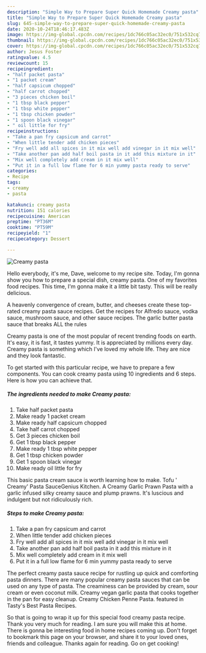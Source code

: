 ```yaml
---
description: "Simple Way to Prepare Super Quick Homemade Creamy pasta"
title: "Simple Way to Prepare Super Quick Homemade Creamy pasta"
slug: 645-simple-way-to-prepare-super-quick-homemade-creamy-pasta
date: 2020-10-24T18:46:17.483Z
image: https://img-global.cpcdn.com/recipes/1dc766c05ac32ec0/751x532cq70/creamy-pasta-recipe-main-photo.jpg
thumbnail: https://img-global.cpcdn.com/recipes/1dc766c05ac32ec0/751x532cq70/creamy-pasta-recipe-main-photo.jpg
cover: https://img-global.cpcdn.com/recipes/1dc766c05ac32ec0/751x532cq70/creamy-pasta-recipe-main-photo.jpg
author: Jesus Foster
ratingvalue: 4.5
reviewcount: 15
recipeingredient:
- "half packet pasta"
- "1 packet cream"
- "half capsicum chopped"
- "half carrot chopped"
- "3 pieces chicken boil"
- "1 tbsp black pepper"
- "1 tbsp white pepper"
- "1 tbsp chicken powder"
- "1 spoon black vinegar"
- " oil little for fry"
recipeinstructions:
- "Take a pan fry capsicum and carrot"
- "When little tender add chicken pieces"
- "Fry well add all spices in it mix well add vinegar in it mix well"
- "Take another pan add half boil pasta in it add this mixture in it"
- "Mix well completely add cream in it mix well"
- "Put it in a full low flame for 6 min yummy pasta ready to serve"
categories:
- Recipe
tags:
- creamy
- pasta

katakunci: creamy pasta 
nutrition: 151 calories
recipecuisine: American
preptime: "PT36M"
cooktime: "PT59M"
recipeyield: "1"
recipecategory: Dessert

---
```



![Creamy pasta](https://img-global.cpcdn.com/recipes/1dc766c05ac32ec0/751x532cq70/creamy-pasta-recipe-main-photo.jpg)

Hello everybody, it's me, Dave, welcome to my recipe site. Today, I'm gonna show you how to prepare a special dish, creamy pasta. One of my favorites food recipes. This time, I'm gonna make it a little bit tasty. This will be really delicious.

A heavenly convergence of cream, butter, and cheeses create these top-rated creamy pasta sauce recipes. Get the recipes for Alfredo sauce, vodka sauce, mushroom sauce, and other sauce recipes. The garlic butter pasta sauce that breaks ALL the rules

Creamy pasta is one of the most popular of recent trending foods on earth. It's easy, it is fast, it tastes yummy. It is appreciated by millions every day. Creamy pasta is something which I've loved my whole life. They are nice and they look fantastic.


To get started with this particular recipe, we have to prepare a few components. You can cook creamy pasta using 10 ingredients and 6 steps. Here is how you can achieve that.

<!--inarticleads1-->

##### The ingredients needed to make Creamy pasta:

1. Take half packet pasta
1. Make ready 1 packet cream
1. Make ready half capsicum chopped
1. Take half carrot chopped
1. Get 3 pieces chicken boil
1. Get 1 tbsp black pepper
1. Make ready 1 tbsp white pepper
1. Get 1 tbsp chicken powder
1. Get 1 spoon black vinegar
1. Make ready  oil little for fry


This basic pasta cream sauce is worth learning how to make. Tofu &#39; Creamy&#39; Pasta SauceGenius Kitchen. A Creamy Garlic Prawn Pasta with a garlic infused silky creamy sauce and plump prawns. It&#39;s luscious and indulgent but not ridiculously rich. 

<!--inarticleads2-->

##### Steps to make Creamy pasta:

1. Take a pan fry capsicum and carrot
1. When little tender add chicken pieces
1. Fry well add all spices in it mix well add vinegar in it mix well
1. Take another pan add half boil pasta in it add this mixture in it
1. Mix well completely add cream in it mix well
1. Put it in a full low flame for 6 min yummy pasta ready to serve


The perfect creamy pasta sauce recipe for rustling up quick and comforting pasta dinners. There are many popular creamy pasta sauces that can be used on any type of pasta. The creaminess can be provided by cream, sour cream or even coconut milk. Creamy vegan garlic pasta that cooks together in the pan for easy cleanup. Creamy Chicken Penne Pasta. featured in Tasty&#39;s Best Pasta Recipes. 

So that is going to wrap it up for this special food creamy pasta recipe. Thank you very much for reading. I am sure you will make this at home. There is gonna be interesting food in home recipes coming up. Don't forget to bookmark this page on your browser, and share it to your loved ones, friends and colleague. Thanks again for reading. Go on get cooking!
